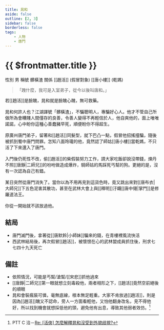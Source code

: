 ```yaml
---
title: 晁和
aside: false
outline: [2, 3]
sidebar: false
borderless: false
tags:
    - 人物
    - 唐門
---
```


# {{ $frontmatter.title }}

<ChTabs position="bottom">
    <ChTab title="晁和">
        <Ch
            src='/images/characters/special208/normal.webp' 
            position='right'/>
        <ChName nameZh='晁和' nameEn='Chao He' position='right' />
        <ChTable>
            <ChTr>
                <ChTd isTitle=true>
                    性別
                </ChTd>
                <ChTd>
                    男
                </ChTd>
            </ChTr>
            <ChTr>
				<ChTd isTitle=true>
					稱號
				</ChTd>
				<ChTd>
					髒橫渣
				</ChTd>
			</ChTr>
            <ChTr>
                <ChTd isTitle=true position='center'>
                    關係
                </ChTd>
            </ChTr>
            <ChTr>
                <ChTd position='center'>
                    [[趙活]] (假冒對象)
                </ChTd>
            </ChTr>
            <ChTr>
                <ChTd position='center'>  
                    [[唐小樓]] (乾媽)
                </ChTd>
            </ChTr>
        </ChTable>
    </ChTab>
</ChTabs>

> 「跩什麼，我可是入室弟子，從今以後叫唐和。」

若[[趙活]]是臉醜，晁和就是臉醜心醜，無可救藥。
<br><br>
晁和何許人也？江湖諢號「髒橫渣」，不騙聰明人，專騙好心人。他才不管自己所做所為會糟賤人間僅存的良善，令善人變得不再輕信於人，他自爽他的，面上唯唯諾諾，心中盼你這種心善蠢豬早死，順便盼你不得超生。
<br><br>
原廣州唐門弟子，留著和[[趙活]]同髮型，就下巴凸一點，假冒他招搖撞騙，隨後被抓到蜀中唐門問罪。怎知八面玲瓏的他，竟然認了師姑[[唐小樓]]當乾媽，不只活了下來還入了唐門。
<br><br>
入門後仍死性不改，偷[[趙活]]的柴假裝努力工作，請大家吃飯卻說沒帶錢，煉丹不照[[唐錚|二師兄]]的吩咐做造成爆炸，騎師姑的馬踩死丐幫的狗。更絕的是，沒有一次認為自己有錯。
<br><br>
某日突然從唐門消失了。當你以為不用再見到這貨色時，竟又跳出來對[[唐布衣|大師兄]]下五色泥害其散功，甚至在武林大會上與[[釋明]]汙衊[[唐中翎|掌門]]是修羅道法王。
<br><br>
你從一開始就不該放過他。

## 結局

-   唐門滅門後，拿著從[[唐默鈴|小師妹]]騙來的錢，在青樓裡風流快活
-   西武林結局後，再次假冒[[趙活]]，被懷恨在心的武林盟成員抓住後，刑求七七四十九天死亡

## 備註

-   依照情況，可能是丐幫/滄幫/[[宋悲]]抓他過來
-   [[唐錚|二師兄]]第一眼就想立刻毒殺他，兩者相形之下，[[趙活]]竟然空前絕後的順眼
-   晁和會裝瘋裝可憐，毫無底線，根本無足輕重。大家不肯放過[[趙活]]，則是因為[[趙活]]醜又不認命，旁人一方面看輕他，又怕他翻身改名，見不得他好，所以找到機會就想採低他的頭，避免他有出息，導致其他弱者效仿。[^1]

[^1]: PTT C 洽－[Re: \[活俠\] 怎麼解釋晁和沒受到外貌歧視?](https://www.ptt.cc/bbs/C_Chat/M.1725289496.A.4B8.html)
